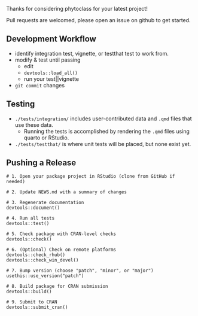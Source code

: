Thanks for considering phytoclass for your latest project!

Pull requests are welcomed, please open an issue on github to get started.

## Development Workflow
* identify integration test, vignette, or testthat test to work from.
* modify & test until passing
  * edit
  * `devtools::load_all()`
  * run your test||vignette
* `git commit` changes 

## Testing
* `./tests/integration/` includes user-contributed data and `.qmd` files that use these data.
  * Running the tests is accomplished by rendering the `.qmd` files using quarto or RStudio.
* `./tests/testthat/` is where unit tests will be placed, but none exist yet.

## Pushing a Release
```
# 1. Open your package project in RStudio (clone from GitHub if needed)

# 2. Update NEWS.md with a summary of changes

# 3. Regenerate documentation
devtools::document()

# 4. Run all tests
devtools::test()

# 5. Check package with CRAN-level checks
devtools::check()

# 6. (Optional) Check on remote platforms
devtools::check_rhub()
devtools::check_win_devel()

# 7. Bump version (choose "patch", "minor", or "major")
usethis::use_version("patch")

# 8. Build package for CRAN submission
devtools::build()

# 9. Submit to CRAN
devtools::submit_cran() 
```
